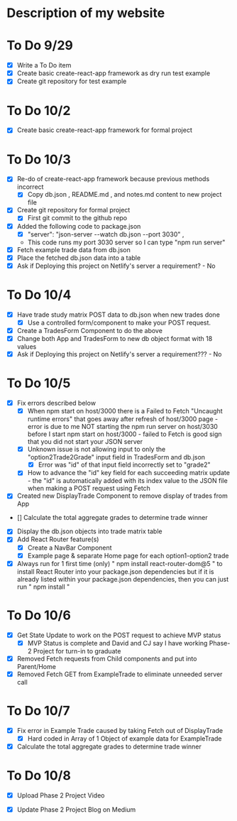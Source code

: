 
# Description of my website

# To Do 9/29
- [x] Write a To Do item
- [x] Create basic create-react-app framework as dry run test example
- [x] Create git repository for test example

# To Do 10/2
- [x] Create basic create-react-app framework for formal project

# To Do 10/3
- [x] Re-do of create-react-app framework because previous methods incorrect
    - [x] Copy db.json , README.md , and notes.md content to new project file
- [x] Create git repository for formal project
    - [x] First git commit to the github repo
- [x]  Added the following code to package.json
    - [x] "server": "json-server --watch db.json --port 3030" ,
    - This code runs  my port 3030 server so I can type "npm run server"
- [x] Fetch example trade data from db.json
- [x] Place the fetched db.json data into a table
- [x] Ask if Deploying this project on Netlify's server a requirement? - No

# To Do 10/4
-[x] Have trade study matrix POST data to db.json when new trades done
    -[x] Use a controlled form/component to make your POST request.
- [x] Create a TradesForm Component to do the above
- [x] Change both App and TradesForm to new db object format with 18 values
- [x] Ask if Deploying this project on Netlify's server a requirement??? - No

# To Do 10/5
- [x] Fix errors described below
    - [x] When npm start on host/3000 there is a Failed to Fetch "Uncaught runtime errors" that goes away after refresh of host/3000 page - error is due to me NOT starting the npm run server on host/3030 before I start npm start on host/3000 - failed to Fetch is good sign that you did not start your JSON server
    - [x] Unknown issue is not allowing input to only the "option2Trade2Grade" input field in TradesForm and db.json
        -[x] Error was "id" of that input field incorrectly set to "grade2"
    - [x] How to advance the "id" key field for each succeeding matrix update - the "id" is automatically added with its index value to the JSON file when making a POST request using Fetch
-[x] Created new DisplayTrade Component to remove display of trades from App
- [] Calculate the total aggregate grades to determine trade winner
- [x] Display the db.json objects into trade matrix table
- [x] Add React Router feature(s)
    - [x] Create a NavBar Component
    - [x] Example page & separate Home page for each option1-option2 trade
- [x] Always run for 1 first time (only)  " npm install react-router-dom@5 " to install React Router into your package.json dependencies but if it is already listed within your package.json dependencies, then you can just run " npm install "
    
# To Do 10/6

- [x] Get State Update to work on the POST request to achieve MVP status
    - [x] MVP Status is complete and David and CJ say I have working Phase-2 Project for turn-in to graduate
- [x] Removed Fetch requests from Child components and put into Parent/Home
- [x] Removed Fetch GET from ExampleTrade to eliminate unneeded server call

# To Do 10/7

- [x] Fix error in Example Trade caused by taking Fetch out of DisplayTrade
    - [x] Hard coded in Array of 1 Object of example data for ExampleTrade
- [x] Calculate the total aggregate grades to determine trade winner

# To Do 10/8

- [x] Upload Phase 2 Project Video
- [x] Update Phase 2 Project Blog on Medium






